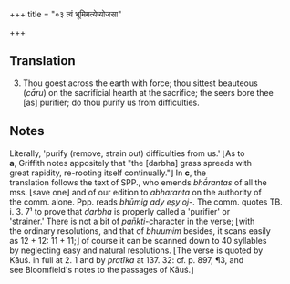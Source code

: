 +++
title = "०३ त्वं भूमिमत्येष्योजसा"

+++
## Translation
3. Thou goest across the earth with force; thou sittest beauteous  
(*cā́ru*) on the sacrificial hearth at the sacrifice; the seers bore thee  
\[as\] purifier; do thou purify us from difficulties.

## Notes
Literally, 'purify (remove, strain out) difficulties from us.' ⌊As to  
**a**, Griffith notes appositely that "the \[darbha\] grass spreads with  
great rapidity, re-rooting itself continually."⌋ In **c**, the  
translation follows the text of SPP., who emends *bhā́rantas* of all the  
mss. ⌊save one⌋ and of our edition to *abharanta* on the authority of  
the comm. alone. Ppp. reads *bhūmig ady eṣy oj-*. The comm. quotes TB.  
i. 3. 7¹ to prove that *darbha* is properly called a 'purifier' or  
'strainer.' There is not a bit of *pan̄kti*-character in the verse; ⌊with  
the ordinary resolutions, and that of *bhuumim* besides, it scans easily  
as 12 + 12: 11 + 11;⌋ of course it can be scanned down to 40 syllables  
by neglecting easy and natural resolutions. ⌊The verse is quoted by  
Kāuś. in full at 2. 1 and by *pratīka* at 137. 32: cf. p. 897, ¶3, and  
see Bloomfield's notes to the passages of Kāuś.⌋
